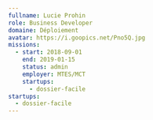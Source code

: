 ```yaml
---
fullname: Lucie Prohin
role: Business Developer
domaine: Déploiement
avatar: https://i.goopics.net/Pno5Q.jpg
missions:
  - start: 2018-09-01
    end: 2019-01-15
    status: admin
    employer: MTES/MCT
    startups:
      - dossier-facile
startups:
  - dossier-facile
---
```

